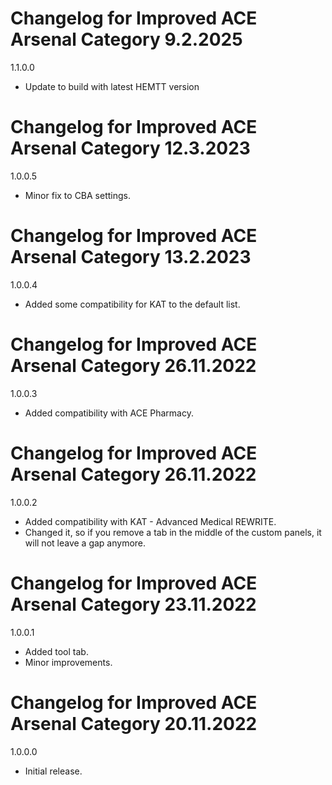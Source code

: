 # Changelog for Improved ACE Arsenal Category 9.2.2025

1.1.0.0
- Update to build with latest HEMTT version

# Changelog for Improved ACE Arsenal Category 12.3.2023

1.0.0.5
- Minor fix to CBA settings.

# Changelog for Improved ACE Arsenal Category 13.2.2023

1.0.0.4
- Added some compatibility for KAT to the default list.

# Changelog for Improved ACE Arsenal Category 26.11.2022

1.0.0.3
- Added compatibility with ACE Pharmacy.

# Changelog for Improved ACE Arsenal Category 26.11.2022

1.0.0.2
- Added compatibility with KAT - Advanced Medical REWRITE.
- Changed it, so if you remove a tab in the middle of the custom panels, it will not leave a gap anymore.

# Changelog for Improved ACE Arsenal Category 23.11.2022

1.0.0.1
- Added tool tab.
- Minor improvements.

# Changelog for Improved ACE Arsenal Category 20.11.2022

1.0.0.0
- Initial release.
